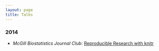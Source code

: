 ```yaml
---
layout: page
title: Talks
---
```


### 2014

* _McGill Biostatistics Journal Club_: [Reproducible Research with knitr](http://www.slideshare.net/sahirbhatnagar/rrslides)
